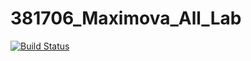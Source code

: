 # 381706_Maximova_All_Lab

[![Build Status](https://travis-ci.org/IrinaMaximova-381706/381706_Maximova_All_Lab.svg?branch=master)](https://travis-ci.org/IrinaMaximova-381706/381706_MaximovaIrina_All_Lab)
